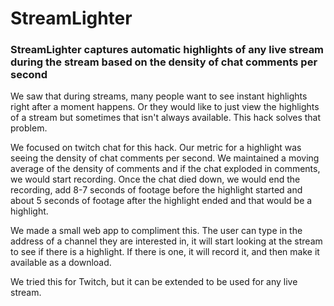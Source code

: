 # StreamLighter

### StreamLighter captures automatic highlights of any live stream during the stream based on the density of chat comments per second

We saw that during streams, many people want to see instant highlights right after a moment happens. Or they would like to just view the highlights of a stream but sometimes that isn't always available. This hack solves that problem.

We focused on twitch chat for this hack. Our metric for a highlight was seeing the density of chat comments per second. We maintained a moving average of the density of comments and if the chat exploded in comments, we would start recording. Once the chat died down, we would end the recording, add 8-7 seconds of footage before the highlight started and about 5 seconds of footage after the highlight ended and that would be a highlight.

We made a small web app to compliment this. The user can type in the address of a channel they are interested in, it will start looking at the stream to see if there is a highlight. If there is one, it will record it, and then make it available as a download.

We tried this for Twitch, but it can be extended to be used for any live stream.
